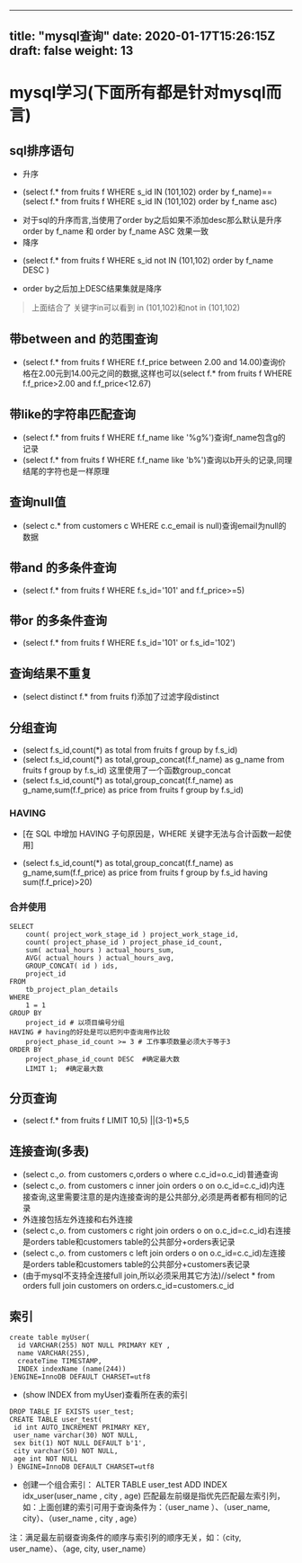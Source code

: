 
---
title: "mysql查询"
date: 2020-01-17T15:26:15Z
draft: false
weight: 13
---


# mysql学习(下面所有都是针对mysql而言)

## sql排序语句
* 升序
+ (select f.* from fruits f WHERE s_id IN (101,102) order by f_name)==(select f.* from fruits f WHERE s_id IN (101,102) order by f_name asc)
* 对于sql的升序而言,当使用了order by之后如果不添加desc那么默认是升序 order by f_name 和 order by  f_name   ASC 效果一致
* 降序
+ (select f.* from fruits f WHERE s_id not IN (101,102) order by f_name DESC )
* order by之后加上DESC结果集就是降序
> 上面结合了 关键字in可以看到 in (101,102)和not in (101,102)

## 带between and 的范围查询
+ (select f.* from fruits f WHERE f.f_price between 2.00 and 14.00)查询价格在2.00元到14.00元之间的数据,这样也可以(select f.* from fruits f WHERE f.f_price>2.00 and f.f_price<12.67)

## 带like的字符串匹配查询 
+ (select f.* from fruits f WHERE f.f_name like '%g%')查询f_name包含g的记录 
+ (select f.* from fruits f WHERE f.f_name like 'b%')查询以b开头的记录,同理结尾的字符也是一样原理

## 查询null值
+ (select c.* from customers c WHERE c.c_email is null)查询email为null的数据

## 带and 的多条件查询 
+ (select f.* from fruits f WHERE f.s_id='101' and f.f_price>=5)

## 带or 的多条件查询 
+ (select f.* from fruits f WHERE f.s_id='101' or f.s_id='102')

## 查询结果不重复 
+ (select distinct f.* from fruits f)添加了过滤字段distinct

## 分组查询 
+ (select f.s_id,count(*) as total from fruits f group by f.s_id)
+ (select f.s_id,count(*) as total,group_concat(f.f_name) as g_name from fruits f group by f.s_id) 这里使用了一个函数group_concat
+ (select f.s_id,count(*) as total,group_concat(f.f_name) as g_name,sum(f.f_price) as price from fruits f group by f.s_id)
### HAVING
* [在 SQL 中增加 HAVING 子句原因是，WHERE 关键字无法与合计函数一起使用]
+ (select f.s_id,count(*) as total,group_concat(f.f_name) as g_name,sum(f.f_price) as price from fruits f group by f.s_id having sum(f.f_price)>20)


### 合并使用

```mysql
SELECT
	count( project_work_stage_id ) project_work_stage_id,
	count( project_phase_id ) project_phase_id_count,
	sum( actual_hours ) actual_hours_sum,
	AVG( actual_hours ) actual_hours_avg,
	GROUP_CONCAT( id ) ids,
	project_id 
FROM
	tb_project_plan_details 
WHERE
	1 = 1 
GROUP BY
	project_id # 以项目编号分组
HAVING # having的好处是可以把列中查询用作比较
	project_phase_id_count >= 3 # 工作事项数量必须大于等于3
ORDER BY
	project_phase_id_count DESC  #确定最大数
	LIMIT 1;  #确定最大数
```

## 分页查询 
+ (select f.* from fruits f LIMIT 10,5) ||(3-1)*5,5

## 连接查询(多表)
* (select c.*,o.* from customers c,orders o where c.c_id=o.c_id)普通查询
* (select c.*,o.* from customers c inner join orders o on o.c_id=c.c_id)内连接查询,这里需要注意的是内连接查询的是公共部分,必须是两者都有相同的记录
* 外连接包括左外连接和右外连接
* (select c.*,o.* from customers c right join orders o on o.c_id=c.c_id)右连接是orders table和customers table的公共部分+orders表记录
* (select c.*,o.* from customers c left join orders o on o.c_id=c.c_id)左连接是orders table和customers table的公共部分+customers表记录
* (由于mysql不支持全连接full join,所以必须采用其它方法)//select * from orders full join customers on orders.c_id=customers.c_id

## 索引
```
create table myUser(
  id VARCHAR(255) NOT NULL PRIMARY KEY ,
  name VARCHAR(255),
  createTime TIMESTAMP,
  INDEX indexName (name(244))
)ENGINE=InnoDB DEFAULT CHARSET=utf8
```
* (show INDEX from myUser)查看所在表的索引
```
DROP TABLE IF EXISTS user_test;
CREATE TABLE user_test(
 id int AUTO_INCREMENT PRIMARY KEY,
 user_name varchar(30) NOT NULL,
 sex bit(1) NOT NULL DEFAULT b'1',
 city varchar(50) NOT NULL,
 age int NOT NULL
) ENGINE=InnoDB DEFAULT CHARSET=utf8
```
* 创建一个组合索引： ALTER TABLE user_test ADD INDEX idx_user(user_name , city , age)
匹配最左前缀是指优先匹配最左索引列，如：上面创建的索引可用于查询条件为：（user_name ）、（user_name, city）、（user_name , city , age）

注：满足最左前缀查询条件的顺序与索引列的顺序无关，如：（city, user_name）、（age, city, user_name）
